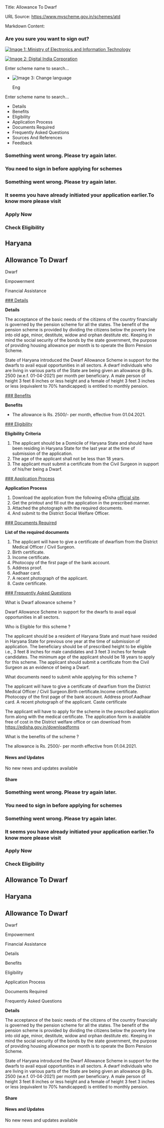 Title: Allowance To Dwarf

URL Source: https://www.myscheme.gov.in/schemes/atd

Markdown Content:
### Are you sure you want to sign out?

[![Image 1: Ministry of Electronics and Information Technology](https://cdn.myscheme.in/images/logos/emblem-black.svg)](https://www.myscheme.gov.in/)

[![Image 2: Digital India Corporation](https://cdn.myscheme.in/images/logos/digital-india-black.svg)](https://www.digitalindia.gov.in/)

Enter scheme name to search...

*   ![Image 3: Change language](https://cdn.myscheme.in/images/icons/language.svg)
    
    Eng
    

Enter scheme name to search...

*   Details
*   Benefits
*   Eligibility
*   Application Process
*   Documents Required
*   Frequently Asked Questions
*   Sources And References
*   Feedback

### Something went wrong. Please try again later.

### 

### You need to sign in before applying for schemes

### Something went wrong. Please try again later.

### It seems you have already initiated your application earlier.To know more please visit

### Apply Now

### Check Eligibility

Haryana
-------

Allowance To Dwarf
------------------

Dwarf

Empowerment

Financial Assistance

[### Details](https://www.myscheme.gov.in/schemes/atd#details)

**Details**

The acceptance of the basic needs of the citizens of the country financially is governed by the pension scheme for all the states. The benefit of the pension scheme is provided by dividing the citizens below the poverty line into old age, minor, destitute, widow and orphan destitute etc. Keeping in mind the social security of the bonds by the state government, the purpose of providing housing allowance per month is to operate the Born Pension Scheme.

State of Haryana introduced the Dwarf Allowance Scheme in support for the dwarfs to avail equal opportunities in all sectors. A dwarf individuals who are living in various parts of the State are being given an allowance @ Rs. 2500 (w.e.f. 01-04-2021) per month per beneficiary. A male person of height 3 feet 8 inches or less height and a female of height 3 feet 3 inches or less (equivalent to 70% handicapped) is entitled to monthly pension.

[### Benefits](https://www.myscheme.gov.in/schemes/atd#benefits)

**Benefits**

*   The allowance is Rs. 2500/- per month, effective from 01.04.2021.

[### Eligibility](https://www.myscheme.gov.in/schemes/atd#eligibility)

**Eligibility Criteria**

1.  The applicant should be a Domicile of Haryana State and should have been residing in Haryana State for the last year at the time of submission of the application.
2.  The age of the applicant shall not be less than 18 years.
3.  The applicant must submit a certificate from the Civil Surgeon in support of his/her being a Dwarf.

[### Application Process](https://www.myscheme.gov.in/schemes/atd#application-process)

**Application Process**

1.  Download the application from the following eDisha [official site](https://edisha.gov.in/downloadforms).
2.  Get the printout and fill out the application in the prescribed manner.
3.  Attached the photograph with the required documents.
4.  And submit to the District Social Welfare Officer.

[### Documents Required](https://www.myscheme.gov.in/schemes/atd#documents-required)

**List of the required documents**

1.  The applicant will have to give a certificate of dwarfism from the District Medical Officer / Civil Surgeon.
2.  Birth certificate.
3.  Income certificate.
4.  Photocopy of the first page of the bank account.
5.  Address proof.
6.  Aadhaar card.
7.  A recent photograph of the applicant.
8.  Caste certificate.

[### Frequently Asked Questions](https://www.myscheme.gov.in/schemes/atd#faqs)

What is Dwarf allowance scheme ?

Dwarf Allowance Scheme in support for the dwarfs to avail equal opportunities in all sectors.

Who is Eligible for this scheme ?

The applicant should be a resident of Haryana State and must have resided in Haryana State for previous one year at the time of submission of application. The beneficiary should be of prescribed height to be eligible i.e., 3 feet 8 inches for male candidates and 3 feet 3 inches for female candidates. The minimum age of the applicant should be 18 years to apply for this scheme. The applicant should submit a certificate from the Civil Surgeon as an evidence of being a Dwarf.

What documents need to submit while applying for this scheme ?

The applicant will have to give a certificate of dwarfism from the District Medical Officer / Civil Surgeon.Birth certificate.Income certificate. Photocopy of the first page of the bank account. Address proof.Aadhaar card. A recent photograph of the applicant. Caste certificate

The applicant will have to apply for the scheme in the prescribed application form along with the medical certificate. The application form is available free of cost in the District welfare office or can download from https://edisha.gov.in/downloadforms

What is the benefits of the scheme ?

The allowance is Rs. 2500/- per month effective from 01.04.2021.

#### News and Updates

No new news and updates available

#### Share

### Something went wrong. Please try again later.

### 

### You need to sign in before applying for schemes

### Something went wrong. Please try again later.

### It seems you have already initiated your application earlier.To know more please visit

### Apply Now

### Check Eligibility

Allowance To Dwarf
------------------

Haryana
-------

Allowance To Dwarf
------------------

Dwarf

Empowerment

Financial Assistance

Details

Benefits

Eligibility

Application Process

Documents Required

Frequently Asked Questions

**Details**

The acceptance of the basic needs of the citizens of the country financially is governed by the pension scheme for all the states. The benefit of the pension scheme is provided by dividing the citizens below the poverty line into old age, minor, destitute, widow and orphan destitute etc. Keeping in mind the social security of the bonds by the state government, the purpose of providing housing allowance per month is to operate the Born Pension Scheme.

State of Haryana introduced the Dwarf Allowance Scheme in support for the dwarfs to avail equal opportunities in all sectors. A dwarf individuals who are living in various parts of the State are being given an allowance @ Rs. 2500 (w.e.f. 01-04-2021) per month per beneficiary. A male person of height 3 feet 8 inches or less height and a female of height 3 feet 3 inches or less (equivalent to 70% handicapped) is entitled to monthly pension.

#### Share

#### News and Updates

No new news and updates available
